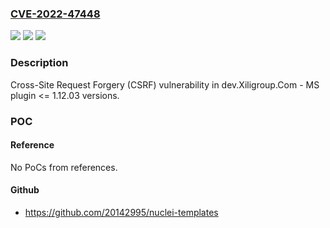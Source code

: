 ### [CVE-2022-47448](https://cve.mitre.org/cgi-bin/cvename.cgi?name=CVE-2022-47448)
![](https://img.shields.io/static/v1?label=Product&message=xili-tidy-tags&color=blue)
![](https://img.shields.io/static/v1?label=Version&message=n%2Fa%3C%3D%201.12.03%20&color=brighgreen)
![](https://img.shields.io/static/v1?label=Vulnerability&message=CWE-352%20Cross-Site%20Request%20Forgery%20(CSRF)&color=brighgreen)

### Description

Cross-Site Request Forgery (CSRF) vulnerability in dev.Xiligroup.Com - MS plugin <= 1.12.03 versions.

### POC

#### Reference
No PoCs from references.

#### Github
- https://github.com/20142995/nuclei-templates

